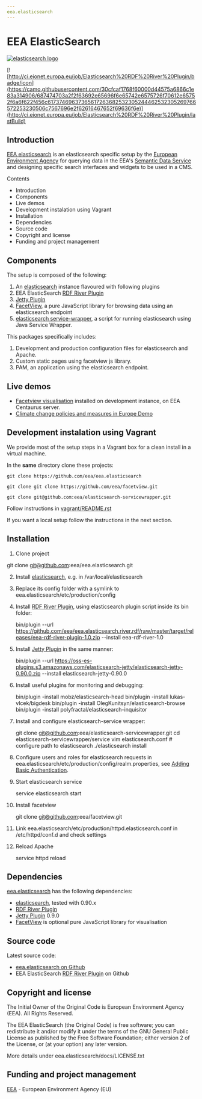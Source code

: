 ```yaml
---
eea.elasticsearch
---
```


#  EEA ElasticSearch

[![elasticsearch
logo](https://camo.githubusercontent.com/477897fc76cf942ce73936c8b304dec227151035/687474703a2f2f7777772e656c61737469637365617263682e6f72672f636f6e74656e742f7468656d65732f656c61737469637365617263682d6f72672f696d616765732f6c6f676f2e706e67)](https://camo.githubusercontent.com/477897fc76cf942ce73936c8b304dec227151035/687474703a2f2f7777772e656c61737469637365617263682e6f72672f636f6e74656e742f7468656d65732f656c61737469637365617263682d6f72672f696d616765732f6c6f676f2e706e67)

[![http://ci.eionet.europa.eu/job/Elasticsearch%20RDF%20River%20Plugin/badge/icon](https://camo.githubusercontent.com/30cfcaf1768f60000d44575a6866c1e83a314906/687474703a2f2f63692e65696f6e65742e6575726f70612e65752f6a6f622f456c61737469637365617263682532305244462532305269766572253230506c7567696e2f62616467652f69636f6e)](http://ci.eionet.europa.eu/job/Elasticsearch%20RDF%20River%20Plugin/lastBuild)

##  Introduction

[EEA elasticsearch](http://eea.github.com/docs/eea.elasticsearch) is an
elasticsearch specific setup by the [European Environment
Agency](http://www.eea.europa.eu/) for querying data in the EEA's [Semantic
Data Service](http://semantic.eea.europa.eu/) and designing specific search
interfaces and widgets to be used in a CMS.

Contents

  * Introduction
  * Components
  * Live demos
  * Development instalation using Vagrant
  * Installation
  * Dependencies
  * Source code
  * Copyright and license
  * Funding and project management

##  Components

The setup is composed of the following:

  1. An [elasticsearch](http://elasticsearch.org) instance flavoured with following plugins
  2. EEA ElasticSearch [RDF River Plugin](https://github.com/eea/eea.elasticsearch.river.rdf)
  3. [Jetty Plugin](https://github.com/sonian/elasticsearch-jetty)
  4. [FacetView](https://github.com/eea/facetview), a pure JavaScript library for browsing data using an elasticsearch endpoint
  5. [elasticsearch service-wrapper](https://github.com/eea/elasticsearch-servicewrapper), a script for running elasticsearch using Java Service Wrapper.

This packages specifically includes:

  1. Development and production configuration files for elasticsearch and Apache.
  2. Custom static pages using facetview js library.
  3. PAM, an application using the elasticsearch endpoint.

##  Live demos

  * [Facetview visualisation](http://centaurus-dev.eea.europa.eu) installed on development instance, on EEA Centaurus server.
  * [Climate change policies and measures in Europe Demo](http://www.eea.europa.eu/data-and-maps/pam/)

##  Development instalation using Vagrant

We provide most of the setup steps in a Vagrant box for a clean install in a
virtual machine.

In the **same** directory clone these projects:

    
    
    git clone https://github.com/eea/eea.elasticsearch
    
    git clone git clone https://github.com/eea/facetview.git
    
    git clone git@github.com:eea/elasticsearch-servicewrapper.git
    

Follow instructions in
[vagrant/README.rst](/zotya/eea.elasticsearch/blob/master/vagrant/README.rst)

If you want a local setup follow the instructions in the next section.

##  Installation

  1. Clone project

git clone [git@github.com](mailto:git@github.com):eea/eea.elasticsearch.git

  2. Install [elasticsearch](http://elasticsearch.org), e.g. in /var/local/elasticsearch

  3. Replace its config folder with a symlink to eea.elasticsearch/etc/production/config

  4. Install [RDF River Plugin](https://github.com/eea/eea.elasticsearch.river.rdf), using elasticsearch plugin script inside its bin folder:
    
        bin/plugin --url https://github.com/eea/eea.elasticsearch.river.rdf/raw/master/target/releases/eea-rdf-river-plugin-1.0.zip
    --install eea-rdf-river-1.0
    

  5. Install [Jetty Plugin](https://github.com/sonian/elasticsearch-jetty) in the same manner:
    
        bin/plugin --url https://oss-es-plugins.s3.amazonaws.com/elasticsearch-jetty/elasticsearch-jetty-0.90.0.zip
    --install elasticsearch-jetty-0.90.0
    

  6. Install useful plugins for monitoring and debugging:
    
        bin/plugin -install mobz/elasticsearch-head
    bin/plugin -install lukas-vlcek/bigdesk
    bin/plugin -install OlegKunitsyn/elasticsearch-browse
    bin/plugin -install polyfractal/elasticsearch-inquisitor
    

  7. Install and configure elasticsearch-service wrapper:
    
        git clone git@github.com:eea/elasticsearch-servicewrapper.git
    cd elasticsearch-servicewrapper/service
    vim elasticsearch.conf # configure path to elasticsearch
    ./elasticsearch install
    

  8. Configure users and roles for elasticsearch requests in eea.elasticsearch/etc/production/config/realm.properties, see [Adding Basic Authentication](https://github.com/sonian/elasticsearch-jetty#adding-basic-authentication).

  9. Start elasticsearch service
    
        service elasticsearch start
    

  10. Install facetview
    
        git clone git@github.com:eea/facetview.git
    

  11. Link eea.elasticsearch/etc/production/httpd.elasticsearch.conf in /etc/httpd/conf.d and check settings

  12. Reload Apache
    
        service httpd reload
    

##  Dependencies

[eea.elasticsearch](https://github.com/eea/eea.elasticsearch) has the
following dependencies:

    

  * [elasticsearch](http://elasticsearch.org), tested with 0.90.x
  * [RDF River Plugin](https://github.com/eea/eea.elasticsearch.river.rdf)
  * [Jetty Plugin](https://github.com/sonian/elasticsearch-jetty) 0.9.0
  * [FacetView](https://github.com/eea/facetview) is optional pure JavaScript library for visualisation

##  Source code

Latest source code:

    

  * [eea.elasticsearch on Github](https://github.com/eea/eea.elasticsearch)
  * EEA ElasticSearch [RDF River Plugin](https://github.com/eea/eea.elasticsearch.river.rdf) on Github

##  Copyright and license

The Initial Owner of the Original Code is European Environment Agency (EEA).
All Rights Reserved.

The EEA ElasticSearch (the Original Code) is free software; you can
redistribute it and/or modify it under the terms of the GNU General Public
License as published by the Free Software Foundation; either version 2 of the
License, or (at your option) any later version.

More details under eea.elasticsearch/docs/LICENSE.txt

##  Funding and project management

[EEA](http://www.eea.europa.eu/) \- European Environment Agency (EU)


